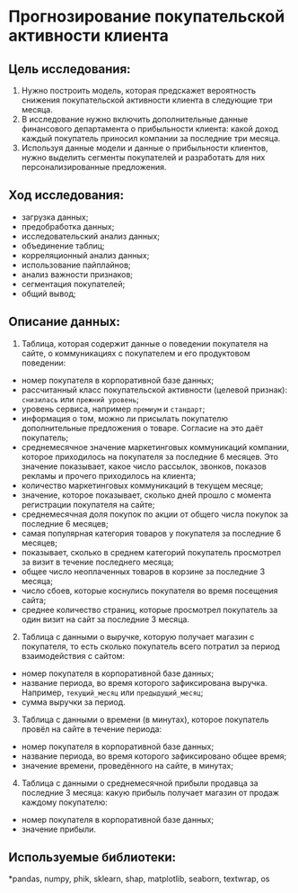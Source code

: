 # Прогнозирование покупательской активности клиента

## Цель исследования:
1.    Нужно построить модель, которая предскажет вероятность снижения покупательской активности клиента в следующие три месяца.
2.    В исследование нужно включить дополнительные данные финансового департамента о прибыльности клиента: какой доход каждый покупатель приносил компании за последние три месяца.
3.    Используя данные модели и данные о прибыльности клиентов, нужно выделить сегменты покупателей и разработать для них персонализированные предложения.


## Ход исследования:

*    загрузка данных;
*    предобработка данных;
*    исследовательский анализ данных;
*    объединение таблиц;
*    корреляционный анализ данных;
*    использование пайплайнов;
*    анализ важности признаков;
*    сегментация покупателей;
*    общий вывод;

## Описание данных:

1.    Таблица, которая содержит данные о поведении покупателя на сайте, о коммуникациях с покупателем и его продуктовом поведении:

*    номер покупателя в корпоративной базе данных;
*    рассчитанный класс покупательской активности (целевой признак): `снизилась` или `прежний уровень`;
*    уровень сервиса, например `премиум` и `стандарт`;
*    информация о том, можно ли присылать покупателю дополнительные предложения о товаре. Согласие на это даёт покупатель;
*    среднемесячное значение маркетинговых коммуникаций компании, которое приходилось на покупателя за последние 6 месяцев. Это значение показывает, какое число рассылок, звонков, показов рекламы и прочего приходилось на клиента;
*    количество маркетинговых коммуникаций в текущем месяце;
*    значение, которое показывает, сколько дней прошло с момента регистрации покупателя на сайте;
*    среднемесячная доля покупок по акции от общего числа покупок за последние 6 месяцев;
*    самая популярная категория товаров у покупателя за последние 6 месяцев;
*    показывает, сколько в среднем категорий покупатель просмотрел за визит в течение последнего месяца;
*    общее число неоплаченных товаров в корзине за последние 3 месяца;
*    число сбоев, которые коснулись покупателя во время посещения сайта;
*    среднее количество страниц, которые просмотрел покупатель за один визит на сайт за последние 3 месяца.
    
2.    Таблица с данными о выручке, которую получает магазин с покупателя, то есть сколько покупатель всего потратил за период взаимодействия с сайтом:

*    номер покупателя в корпоративной базе данных;
*    название периода, во время которого зафиксирована выручка. Например, `текущий_месяц` или `предыдущий_месяц`;
*    сумма выручки за период.

3.    Таблица с данными о времени (в минутах), которое покупатель провёл на сайте в течение периода:

*    номер покупателя в корпоративной базе данных;
*    название периода, во время которого зафиксировано общее время;
*    значение времени, проведённого на сайте, в минутах;

4.   Таблица с данными о среднемесячной прибыли продавца за последние 3 месяца: какую прибыль получает магазин от продаж каждому покупателю:

*    номер покупателя в корпоративной базе данных;
*    значение прибыли.
  
## Используемые библиотеки:
*pandas, numpy, phik, sklearn, shap, matplotlib, seaborn, textwrap, os
